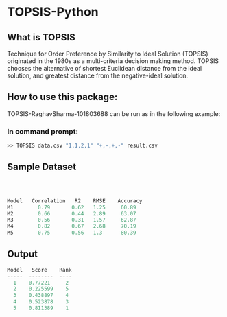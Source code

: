 # TOPSIS-Python

## What is TOPSIS

Technique for Order Preference by Similarity to Ideal Solution (TOPSIS) originated in the 1980s as a multi-criteria decision making method. TOPSIS chooses the alternative of shortest Euclidean distance from the ideal solution, and greatest distance from the negative-ideal solution.


## How to use this package:



TOPSIS-RaghavSharma-101803688 can be run as in the following example:

### In command prompt:

```bash
>> TOPSIS data.csv "1,1,2,1" "+,-,+,-" result.csv
```




## Sample Dataset

```python



Model	Correlation	  R2	RMSE	Accuracy
M1	      0.79	     0.62	1.25	 60.89
M2	      0.66	     0.44	2.89	 63.07
M3	      0.56	     0.31	1.57     62.87
M4	      0.82	     0.67	2.68	 70.19
M5	      0.75	     0.56	1.3	     80.39

```

## Output

```python
Model   Score    Rank
-----  --------  ----
  1    0.77221     2
  2    0.225599    5
  3    0.438897    4
  4    0.523878    3
  5    0.811389    1

```
